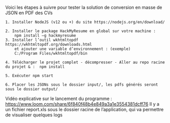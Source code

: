 Voici les étapes à suivre pour tester la solution de conversion en masse de JSON en PDF des CVs

    1. Installer NodeJS (v12 ou +) du site https://nodejs.org/en/download/

    2. Installer le package HackMyResume en global sur votre machine :
	 	npm install –g hackmyresume 
    3. Installer l’outil wkhtmltopdf  https://wkhtmltopdf.org/downloads.html
		et ajouter une variable d’environnement : (exemple)
		C:/Program Files/wkhtmltopdf/bin

    4. Télécharger le projet complet - décompresser - Aller au repo racine du projet & :  npm install

    5. Exécuter npm start

    6. Placer les JSONs sous le dossier input/, les pdfs générés seront sous le dossier output/
   
Vidéo explicative sur le lancement du programme : https://www.loom.com/share/6f840f48b4e849a3a1e3554381dcff76
Il y a un fichier report.xls sous le dossier racine de l’application, qui va permettre de visualiser quelques logs 


